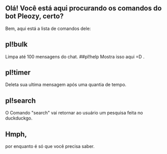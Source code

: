 ## Olá! Você está aqui procurando os comandos do bot Pleozy, certo?

Bem, aqui está a lista de comandos dele:


## pl!bulk
Limpa até 100 mensagens do chat.
##pl!help
Mostra isso aqui =D .
## pl!timer
Deleta sua ultima mensagem após uma quantia de tempo.
## pl!search
O Comando "search" vai retornar ao usuário um pesquisa feita no duckduckgo.

## Hmph,

por enquanto é só que você precisa saber.
